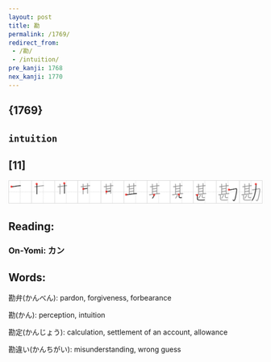 ```yaml
---
layout: post
title: 勘
permalink: /1769/
redirect_from:
 - /勘/
 - /intuition/
pre_kanji: 1768
nex_kanji: 1770
---
```


## {1769}

## `intuition`

## [11]

<div class="stroke"><img src="../images/E58B98.png" /></div>

## Reading:

### On-Yomi: カン

## Words:

勘弁(かんべん): pardon, forgiveness, forbearance

勘(かん): perception, intuition

勘定(かんじょう): calculation, settlement of an account, allowance

勘違い(かんちがい): misunderstanding, wrong guess
